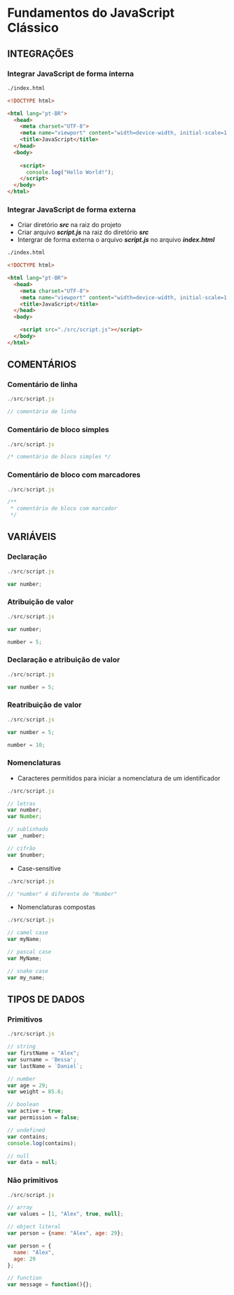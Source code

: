 # Fundamentos do JavaScript Clássico

## INTEGRAÇÕES

### Integrar JavaScript de forma interna

~~~ html
./index.html

<!DOCTYPE html>

<html lang="pt-BR">
  <head>
    <meta charset="UTF-8">
    <meta name="viewport" content="width=device-width, initial-scale=1.0">
    <title>JavaScript</title>
  </head>
  <body>
    
    <script>
      console.log("Hello World!");
    </script>
  </body>
</html>
~~~

### Integrar JavaScript de forma externa

- Criar diretório ***src*** na raiz do projeto
- Criar arquivo ***script.js*** na raiz do diretório ***src***
- Intergrar de forma externa o arquivo ***script.js*** no arquivo ***index.html***

~~~ html
./index.html

<!DOCTYPE html>

<html lang="pt-BR">
  <head>
    <meta charset="UTF-8">
    <meta name="viewport" content="width=device-width, initial-scale=1.0">
    <title>JavaScript</title>
  </head>
  <body>

    <script src="./src/script.js"></script>
  </body>
</html>
~~~

## COMENTÁRIOS

### Comentário de linha

~~~ javascript
./src/script.js

// comentário de linha

~~~

### Comentário de bloco simples

~~~ javascript
./src/script.js

/* comentário de bloco simples */

~~~

### Comentário de bloco com marcadores

~~~ javascript
./src/script.js

/**
 * comentário de bloco com marcador
 */

~~~

## VARIÁVEIS

### Declaração

~~~ javascript
./src/script.js

var number;

~~~

### Atribuição de valor

~~~ javascript
./src/script.js

var number;

number = 5;

~~~

### Declaração e atribuição de valor

~~~ javascript
./src/script.js

var number = 5;

~~~

### Reatribuição de valor

~~~ javascript
./src/script.js

var number = 5;

number = 10;

~~~

### Nomenclaturas

- Caracteres permitidos para iniciar a nomenclatura de um identificador

~~~ javascript
./src/script.js

// letras
var number;
var Number;

// sublinhado
var _number;

// cifrão
var $number;

~~~

- Case-sensitive

~~~ javascript
./src/script.js

// "number" é diferente de "Number"

~~~

- Nomenclaturas compostas

~~~ javascript
./src/script.js

// camel case
var myName;

// pascal case
var MyName;

// snake case
var my_name;

~~~

## TIPOS DE DADOS

### Primitivos

~~~ javascript
./src/script.js

// string
var firstName = "Alex";
var surname = 'Bessa';
var lastName = `Daniel`;

// number
var age = 29;
var weight = 85.6;

// boolean
var active = true;
var permission = false;

// undefined
var contains;
console.log(contains);

// null
var data = null;

~~~

### Não primitivos

~~~ javascript
./src/script.js

// array
var values = [1, "Alex", true, null];

// object literal
var person = {name: "Alex", age: 29};

var person = {
  name: "Alex",
  age: 29
};

// function
var message = function(){};

~~~